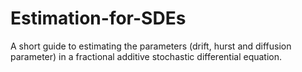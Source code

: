 # Estimation-for-SDEs
A short guide to estimating the parameters (drift, hurst and diffusion parameter) in a fractional additive stochastic differential equation.
